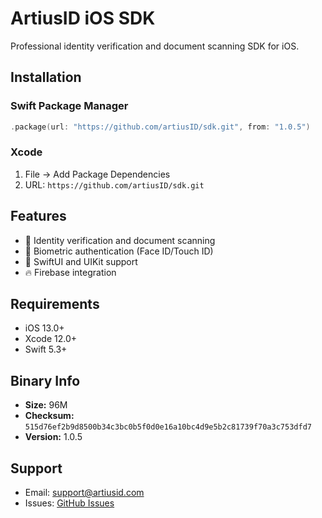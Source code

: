 # ArtiusID iOS SDK

Professional identity verification and document scanning SDK for iOS.

## Installation

### Swift Package Manager
```swift
.package(url: "https://github.com/artiusID/sdk.git", from: "1.0.5")
```

### Xcode
1. File → Add Package Dependencies
2. URL: `https://github.com/artiusID/sdk.git`

## Features

- 📱 Identity verification and document scanning
- 🔐 Biometric authentication (Face ID/Touch ID)
- 🎨 SwiftUI and UIKit support
- 🔥 Firebase integration

## Requirements

- iOS 13.0+
- Xcode 12.0+
- Swift 5.3+

## Binary Info

- **Size:**  96M
- **Checksum:** `515d76ef2b9d8500b34c3bc0b5f0d0e16a10bc4d9e5b2c81739f70a3c753dfd7`
- **Version:** 1.0.5

## Support

- Email: support@artiusid.com
- Issues: [GitHub Issues](https://github.com/artiusID/sdk/issues)
